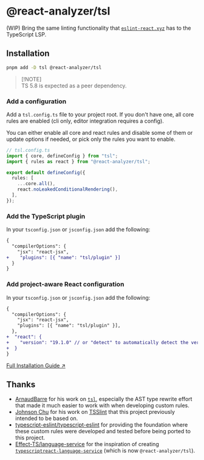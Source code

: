 # @react-analyzer/tsl

(WIP) Bring the same linting functionality that [`eslint-react.xyz`](https://eslint-react.xyz) has to the TypeScript LSP.

## Installation

```bash
pnpm add -D tsl @react-analyzer/tsl
```

> [!NOTE]\
> TS 5.8 is expected as a peer dependency.

### Add a configuration

Add a `tsl.config.ts` file to your project root. If you don't have one, all core rules are enabled (cli only, editor integration requires a config).

You can either enable all core and react rules and disable some of them or update options if needed, or pick only the rules you want to enable.

```ts
// tsl.config.ts
import { core, defineConfig } from "tsl";
import { rules as react } from "@react-analyzer/tsl";

export default defineConfig({
  rules: [
    ...core.all(),
    react.noLeakedConditionalRendering(),
  ],
});
```

### Add the TypeScript plugin

In your `tsconfig.json` or `jsconfig.json` add the following:

```diff
{
  "compilerOptions": {
    "jsx": "react-jsx",
+    "plugins": [{ "name": "tsl/plugin" }]
  }
}
```

### Add project-aware React configuration

In your `tsconfig.json` or `jsconfig.json` add the following:

```diff
{
  "compilerOptions": {
    "jsx": "react-jsx",
    "plugins": [{ "name": "tsl/plugin" }],
  },
+  "react": {
+    "version": "19.1.0" // or "detect" to automatically detect the version
+  }
}
```

[Full Installation Guide ↗](https://github.com/ArnaudBarre/tsl?tab=readme-ov-file#installation)

## Thanks

- [ArnaudBarre](https://github.com/ArnaudBarre) for his work on [`tsl`](https://github.com/ArnaudBarre/tsl), especially the AST type rewrite effort that made it much easier to work with when developing custom rules.
- [Johnson Chu](https://github.com/johnsoncodehk) for his work on [TSSlint](https://github.com/johnsoncodehk/tsslint) that this project previously intended to be based on.
- [typescript-eslint/typescript-eslint](https://github.com/typescript-eslint/typescript-eslint) for providing the foundation where these custom rules were developed and tested before being ported to this project.
- [Effect-TS/language-service](https://github.com/Effect-TS/language-service) for the inspiration of creating [`typescriptreact-language-service`](https://github.com/react-analyzer/tsl/commit/01ab1d8d954d555bff65246c61af8c1028be78f1#diff-b335630551682c19a781afebcf4d07bf978fb1f8ac04c6bf87428ed5106870f5) (which is now `@react-analyzer/tsl`).
